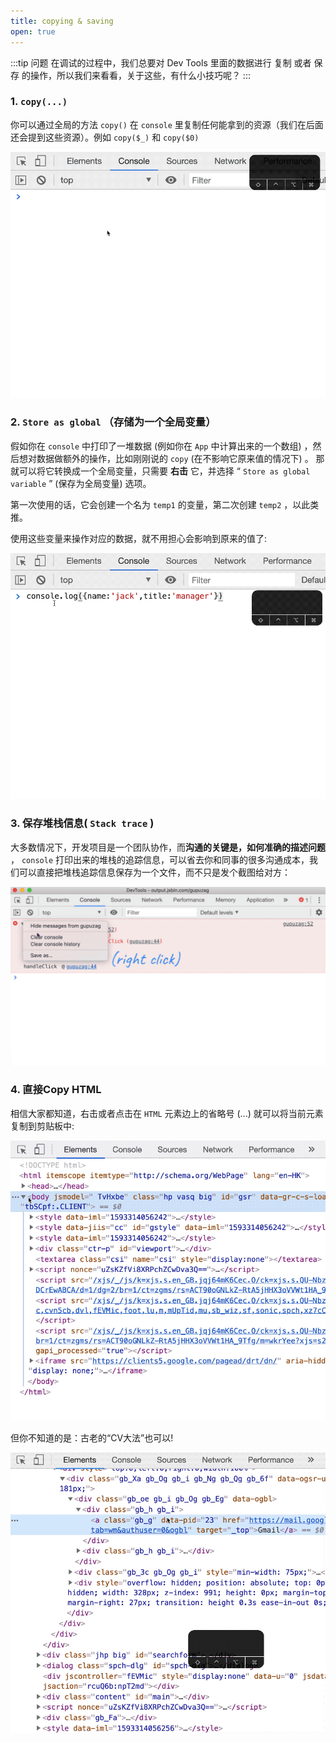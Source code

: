 ```yaml
---
title: copying & saving
open: true
---
```


:::tip 问题
在调试的过程中，我们总要对 Dev Tools 里面的数据进行 复制 或者 保存 的操作，所以我们来看看，关于这些，有什么小技巧呢？
:::

### 1. `copy(...)` 

你可以通过全局的方法 `copy()` 在 `console` 里复制任何能拿到的资源（我们在后面还会提到这些资源）。例如 `copy($_)` 和 `copy($0)` 

![](./_static/copy&saving01.gif)

### 2. `Store as global` （存储为一个全局变量）

假如你在 `console` 中打印了一堆数据 (例如你在 `App` 中计算出来的一个数组) ，然后想对数据做额外的操作，比如刚刚说的 `copy` (在不影响它原来值的情况下) 。
那就可以将它转换成一个全局变量，只需要 **右击** 它，并选择 “ `Store as global variable` ”   (保存为全局变量) 选项。

第一次使用的话，它会创建一个名为 `temp1` 的变量，第二次创建 `temp2` ，以此类推。

使用这些变量来操作对应的数据，就不用担心会影响到原来的值了:

![](./_static/copy&saving02.gif)

### 3. 保存堆栈信息( `Stack trace` )

大多数情况下，开发项目是一个团队协作，而**沟通的关键是，如何准确的描述问题** ， `console` 打印出来的堆栈的追踪信息，可以省去你和同事的很多沟通成本，我们可以直接把堆栈追踪信息保存为一个文件，而不只是发个截图给对方：

![](./_static/save_log.gif)

### 4. 直接Copy HTML

相信大家都知道，右击或者点击在 `HTML` 元素边上的省略号 (...) 就可以将当前元素复制到剪贴板中:

![](./_static/copy_01.gif)


但你不知道的是：古老的“CV大法”也可以!

![](./_static/copy_02.gif)
